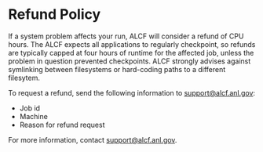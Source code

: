 # Refund Policy

If a system problem affects your run, ALCF will consider a refund of CPU hours. The ALCF expects all applications to regularly checkpoint, so refunds are typically capped at four hours of runtime for the affected job, unless the problem in question prevented checkpoints. ALCF strongly advises against symlinking between filesystems or hard-coding paths to a different filesytem.

To request a refund, send the following information to [support@alcf.anl.gov](mailto:support@alcf.anl.gov):
- Job id
- Machine
- Reason for refund request

For more information, contact [support@alcf.anl.gov](mailto:support@alcf.anl.gov).

